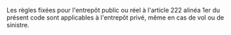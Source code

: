 Les règles fixées pour l'entrepôt public ou réel à
l'article 222 alinéa 1er  du présent code sont applicables à
l'entrepôt privé, même en cas de vol ou de sinistre.